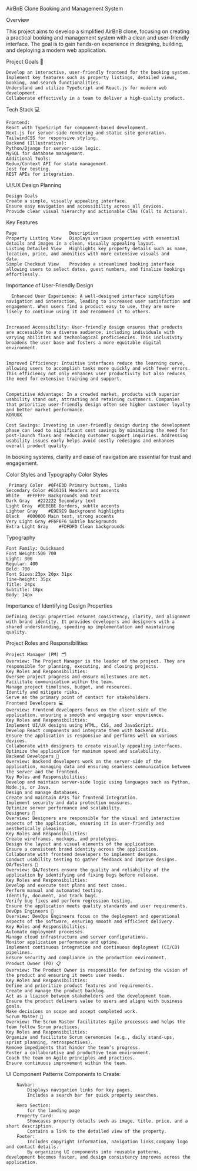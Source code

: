 AirBnB Clone Booking and Management System

Overview

This project aims to develop a simplified AirBnB clone, focusing on creating a practical booking and management system with a clean and user-friendly interface. The goal is to gain hands-on experience in designing, building, and deploying a modern web application.

Project Goals 🎯

    Develop an interactive, user-friendly frontend for the booking system.
    Implement key features such as property listings, detailed views, booking, and search functionalities.
    Understand and utilize TypeScript and React.js for modern web development.
    Collaborate effectively in a team to deliver a high-quality product.

Tech Stack 💻

    Frontend:
    React with TypeScript for component-based development.
    Next.js for server-side rendering and static site generation.
    TailwindCSS for responsive styling.
    Backend (Illustrative):
    Python/Django for server-side logic.
    MySQL for database management.
    Additional Tools:
    Redux/Context API for state management.
    Jest for testing.
    REST APIs for integration.


UI/UX Design Planning

    Design Goals
    Create a simple, visually appealing interface.
    Ensure easy navigation and accessibility across all devices.
    Provide clear visual hierarchy and actionable CTAs (Call to Actions).

Key Features

    Page	                Description
    Property Listing View	Displays various properties with essential details and images in a clean, visually appealing layout.
    Listing Detailed View	Highlights key property details such as name, location, price, and amenities with more extensive visuals and                                 data.
    Simple Checkout View	Provides a streamlined booking interface allowing users to select dates, guest numbers, and finalize bookings                             effortlessly.

Importance of User-Friendly Design

      Enhanced User Experience: A well-designed interface simplifies navigation and interaction, leading to increased user satisfaction and engagement. When users find a product easy to use, they are more likely to continue using it and recommend it to others. 
    
    
    Increased Accessibility: User-friendly design ensures that products are accessible to a diverse audience, including individuals with varying abilities and technological proficiencies. This inclusivity broadens the user base and fosters a more equitable digital environment. 
    
    
    Improved Efficiency: Intuitive interfaces reduce the learning curve, allowing users to accomplish tasks more quickly and with fewer errors. This efficiency not only enhances user productivity but also reduces the need for extensive training and support. 
    
    
    Competitive Advantage: In a crowded market, products with superior usability stand out, attracting and retaining customers. Companies that prioritize user-friendly design often see higher customer loyalty and better market performance. 
    KORUUX
    
    Cost Savings: Investing in user-friendly design during the development phase can lead to significant cost savings by minimizing the need for post-launch fixes and reducing customer support inquiries. Addressing usability issues early helps avoid costly redesigns and enhances overall product quality.
In booking systems, clarity and ease of navigation are essential for trust and engagement.

Color Styles and Typography
    Color Styles
    
     Primary Color	#0F4E3D	Primary buttons, links
    Secondary Color	#616161	Headers and accents
    White	#FFFFFF	Backgrounds and text
    Dark Gray	#222222	Secondary text
    Light Gray	#BEBEBE	Borders, subtle accents
    Lighter Gray	#E9E9E9	Background highlights
    Black	#000000	Main text, strong accents
    Very Light Gray	#F6F6F6	Subtle backgrounds
    Extra Light Gray	#FDFDFD	Clean backgrounds

Typography

    Font Family: Quicksand
    Font Weight:500 700
    Light: 300
    Regular: 400
    Bold: 700
    Font Sizes:23px 20px 31px
    line-height: 35px
    Title: 24px
    Subtitle: 18px
    Body: 14px

Importance of Identifying Design Properties

    Defining design properties ensures consistency, clarity, and alignment with brand identity. It provides developers and designers with a shared understanding, speeding up implementation and maintaining quality.

Project Roles and Responsibilities

    Project Manager (PM) 🗂️
    Overview: The Project Manager is the leader of the project. They are responsible for planning, executing, and closing projects.
    Key Roles and Responsibilities:
    Oversee project progress and ensure milestones are met.
    Facilitate communication within the team.
    Manage project timelines, budget, and resources.
    Identify and mitigate risks.
    Serve as the primary point of contact for stakeholders.
    Frontend Developers 💻
    Overview: Frontend developers focus on the client-side of the application, ensuring a smooth and engaging user experience.
    Key Roles and Responsibilities:
    Implement UI/UX designs using HTML, CSS, and JavaScript.
    Develop React components and integrate them with backend APIs.
    Ensure the application is responsive and performs well on various devices.
    Collaborate with designers to create visually appealing interfaces.
    Optimize the application for maximum speed and scalability.
    Backend Developers 🔧
    Overview: Backend developers work on the server-side of the application, managing data and ensuring seamless communication between the server and the frontend.
    Key Roles and Responsibilities:
    Develop and maintain server-side logic using languages such as Python, Node.js, or Java.
    Design and manage databases.
    Create and maintain APIs for frontend integration.
    Implement security and data protection measures.
    Optimize server performance and scalability.
    Designers 🎨
    Overview: Designers are responsible for the visual and interactive aspects of the application, ensuring it is user-friendly and aesthetically pleasing.
    Key Roles and Responsibilities:
    Create wireframes, mockups, and prototypes.
    Design the layout and visual elements of the application.
    Ensure a consistent brand identity across the application.
    Collaborate with frontend developers to implement designs.
    Conduct usability testing to gather feedback and improve designs.
    QA/Testers 🧪
    Overview: QA/Testers ensure the quality and reliability of the application by identifying and fixing bugs before release.
    Key Roles and Responsibilities:
    Develop and execute test plans and test cases.
    Perform manual and automated testing.
    Identify, document, and track bugs.
    Verify bug fixes and perform regression testing.
    Ensure the application meets quality standards and user requirements.
    DevOps Engineers 🚀
    Overview: DevOps Engineers focus on the deployment and operational aspects of the software, ensuring smooth and efficient delivery.
    Key Roles and Responsibilities:
    Automate deployment processes.
    Manage cloud infrastructure and server configurations.
    Monitor application performance and uptime.
    Implement continuous integration and continuous deployment (CI/CD) pipelines.
    Ensure security and compliance in the production environment.
    Product Owner (PO) 📋
    Overview: The Product Owner is responsible for defining the vision of the product and ensuring it meets user needs.
    Key Roles and Responsibilities:
    Define and prioritize product features and requirements.
    Create and manage the product backlog.
    Act as a liaison between stakeholders and the development team.
    Ensure the product delivers value to users and aligns with business goals.
    Make decisions on scope and accept completed work.
    Scrum Master 🏅
    Overview: The Scrum Master facilitates Agile processes and helps the team follow Scrum practices.
    Key Roles and Responsibilities:
    Organize and facilitate Scrum ceremonies (e.g., daily stand-ups, sprint planning, retrospectives).
    Remove impediments that hinder the team’s progress.
    Foster a collaborative and productive team environment.
    Coach the team on Agile principles and practices.
    Ensure continuous improvement within the team.

UI Component Patterns
    Components to Create:
    
        Navbar:
            Displays navigation links for key pages.
            Includes a search bar for quick property searches.
            
        Hero Section:
            for the landing page
        Property Card:
            Showcases property details such as image, title, price, and a short description.
            Contains a link to the detailed view of the property.
        Footer:
            Includes copyright information, navigation links,company logo and contact details.
            By organizing UI components into reusable patterns, development becomes faster, and design consistency improves across the         application.
